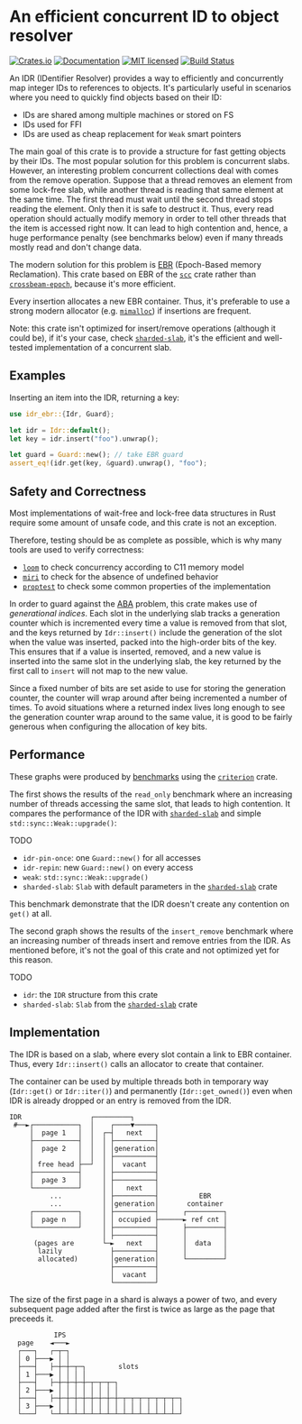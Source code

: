 # An efficient concurrent ID to object resolver

[![Crates.io][crates-badge]][crates-url]
[![Documentation][docs-badge]][docs-url]
[![MIT licensed][mit-badge]][mit-url]
[![Build Status][actions-badge]][actions-url]

[crates-badge]: https://img.shields.io/crates/v/idr-ebr.svg
[crates-url]: https://crates.io/crates/idr-ebr
[docs-badge]: https://img.shields.io/docsrs/idr-ebr
[docs-url]: https://docs.rs/idr-ebr
[mit-badge]: https://img.shields.io/badge/license-MIT-blue.svg
[mit-url]: https://github.com/loyd/idr-ebr/blob/master/LICENSE
[actions-badge]: https://github.com/loyd/idr-ebr/actions/workflows/ci.yml/badge.svg
[actions-url]: https://github.com/loyd/idr-ebr/actions/workflows/ci.yml

An IDR (IDentifier Resolver) provides a way to efficiently and concurrently
map integer IDs to references to objects. It's particularly useful in
scenarios where you need to quickly find objects based on their ID:
* IDs are shared among multiple machines or stored on FS
* IDs used for FFI
* IDs are used as cheap replacement for `Weak` smart pointers

The main goal of this crate is to provide a structure for fast getting objects by their IDs.
The most popular solution for this problem is concurrent slabs.
However, an interesting problem concurrent collections deal with comes from the remove operation.
Suppose that a thread removes an element from some lock-free slab, while another thread is reading
that same element at the same time. The first thread must wait until the second thread stops
reading the element. Only then it is safe to destruct it. Thus, every read operation should
actually modify memory in order to tell other threads that the item is accessed right now.
It can lead to high contention and, hence, a huge performance penalty (see benchmarks below)
even if many threads mostly read and don't change data.

The modern solution for this problem is [EBR] (Epoch-Based memory Reclamation).
This crate based on EBR of the [`scc`] crate rather than [`crossbeam-epoch`], because it's more efficient.

Every insertion allocates a new EBR container. Thus, it's preferable to use a strong modern allocator (e.g. [`mimalloc`]) if insertions are frequent.

Note: this crate isn't optimized for insert/remove operations (although it could be), if it's your case,
check [`sharded-slab`], it's the efficient and well-tested implementation of a concurrent slab.

[EBR]: https://stackoverflow.com/a/77647126
[`scc`]: https://crates.io/crates/scc
[`crossbeam-epoch`]: https://crates.io/crates/crossbeam-epoch
[`sharded-slab`]: https://crates.io/crates/sharded-slab
[`mimalloc`]: https://crates.io/crates/mimalloc

## Examples

Inserting an item into the IDR, returning a key:
```rust
use idr_ebr::{Idr, Guard};

let idr = Idr::default();
let key = idr.insert("foo").unwrap();

let guard = Guard::new(); // take EBR guard
assert_eq!(idr.get(key, &guard).unwrap(), "foo");
```

## Safety and Correctness

Most implementations of wait-free and lock-free data structures in Rust require
some amount of unsafe code, and this crate is not an exception.

Therefore, testing should be as complete as possible, which is why many tools are used to verify correctness:
* [`loom`] to check concurrency according to C11 memory model
* [`miri`] to check for the absence of undefined behavior
* [`proptest`] to check some common properties of the implementation

In order to guard against the [ABA] problem, this crate makes use of
_generational indices_. Each slot in the underlying slab tracks a generation
counter which is incremented every time a value is removed from that slot,
and the keys returned by `Idr::insert()` include the generation of the slot
when the value was inserted, packed into the high-order bits of the key.
This ensures that if a value is inserted, removed, and a new value is inserted
into the same slot in the underlying slab, the key returned by the first call
to `insert` will not map to the new value.

Since a fixed number of bits are set aside to use for storing the generation
counter, the counter will wrap around after being incremented a number of
times. To avoid situations where a returned index lives long enough to see the
generation counter wrap around to the same value, it is good to be fairly
generous when configuring the allocation of key bits.

[`loom`]: https://crates.io/crates/loom
[`miri`]: https://github.com/rust-lang/miri
[`proptest`]: https://proptest-rs.github.io/proptest/intro.html
[ABA]: https://en.wikipedia.org/wiki/ABA_problem

## Performance

These graphs were produced by [benchmarks] using the [`criterion`] crate.

The first shows the results of the `read_only` benchmark where an increasing
number of threads accessing the same slot, that leads to high contention.
It compares the performance of the IDR with [`sharded-slab`] and simple `std::sync::Weak::upgrade()`:

TODO

* `idr-pin-once`: one `Guard::new()` for all accesses
* `idr-repin`: new `Guard::new()` on every access
* `weak`: `std::sync::Weak::upgrade()`
* `sharded-slab`: `Slab` with default parameters in the [`sharded-slab`] crate

This benchmark demonstrate that the IDR doesn't create any contention on `get()` at all.

The second graph shows the results of the `insert_remove` benchmark where an increasing
number of threads insert and remove entries from the IDR. As mentioned before, it's not the goal
of this crate and not optimized yet for this reason.

TODO

* `idr`: the `IDR` structure from this crate
* `sharded-slab`: `Slab` from the [`sharded-slab`] crate

[benchmarks]: https://github.com/loyd/idr-ebr/blob/master/benches/contention.rs
[`criterion`]: https://crates.io/crates/criterion

## Implementation

The IDR is based on a slab, where every slot contain a link to EBR container.
Thus, every `Idr::insert()` calls an allocator to create that container.

The container can be used by multiple threads both in temporary way (`Idr::get()` or `Idr::iter()`)
and permanently (`Idr::get_owned()`) even when IDR is already dropped or an entry is removed from the IDR.

```text
IDR                 ┌─────────┐
 #──►┌───────────┐  │    ┌────▼─────┐
     │  page 1   │  │  ┌─┤   next   │
     ├───────────┤  │  │ ├──────────┤
     │  page 2   │  │  │ │generation│
     │           │  │  │ ├──────────┤
     │ free head ├──┘  │ │  vacant  │
     ├───────────┤     │ ├──────────┤
     │  page 3   │     │ ├──────────┤
     └───────────┘     │ │   next   │
          ...          │ ├──────────┤          EBR
          ...          │ │generation│       container
     ┌───────────┐     │ ├──────────┤      ┌─────────┐
     │  page n   │     │ │ occupied ├──────► ref cnt │
     └───────────┘     │ ├──────────┤      ├─────────┤
                       │ ├──────────┤      │         │
      (pages are       └─►   next   │      │  data   │
       lazily            ├──────────┤      │         │
       allocated)        │generation│      └─────────┘
                         ├──────────┤
                         │  vacant  │
                         └──────────┘
```

The size of the first page in a shard is always a power of two, and every subsequent page added after the first is twice as large as the page that preceeds it.
```text
           IPS
  page    ◄───►
  ┌───┐   ┌─┬─┐
  │ 0 ├───▶ │ │
  ├───┤   ├─┼─┼─┬─┐        slots
  │ 1 ├───▶ │ │ │ │
  ├───┤   ├─┼─┼─┼─┼─┬─┬─┬─┐
  │ 2 ├───▶ │ │ │ │ │ │ │ │
  ├───┤   ├─┼─┼─┼─┼─┼─┼─┼─┼─┬─┬─┬─┬─┬─┬─┬─┐
  │ 3 ├───▶ │ │ │ │ │ │ │ │ │ │ │ │ │ │ │ │
  └───┘   └─┴─┴─┴─┴─┴─┴─┴─┴─┴─┴─┴─┴─┴─┴─┴─┘
```
